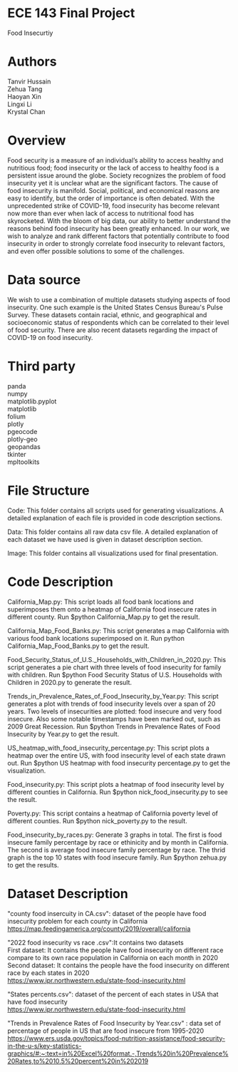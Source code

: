 # ECE 143 Final Project
Food Insecurtiy<br>

# Authors
Tanvir Hussain<br>
Zehua Tang<br>
Haoyan Xin<br>
Lingxi Li<br>
Krystal Chan<br>


# Overview
Food security is a measure of an individual’s ability to access healthy and nutritious food; food insecurity or the lack of access to healthy food is a persistent issue around the globe. Society recognizes the problem of food insecurity yet it is unclear what are the significant factors. The cause of food insecurity is manifold. Social, political, and economical reasons are easy to identify, but the order of importance is often debated. With the unprecedented strike of COVID-19, food insecurity has become relevant now more than ever when lack of access to nutritional food has skyrocketed. With the bloom of big data, our ability to better understand the reasons behind food insecurity has been greatly enhanced. In our work, we wish to analyze and rank different factors that potentially contribute to food insecurity in order to strongly correlate food insecurity to relevant factors, and even offer possible solutions to some of the challenges. 

# Data source
We wish to use a combination of multiple datasets studying aspects of food insecurity. One such example is the United States Census Bureau's Pulse Survey. These datasets contain racial, ethnic, and geographical and socioeconomic status of respondents which can be correlated to their level of food security. There are also recent datasets regarding the impact of COVID-19 on food insecurity.

# Third party
panda<br>
numpy<br>
matplotlib.pyplot<br>
matplotlib<br>
folium<br>
plotly<br>
pgeocode<br>
plotly-geo<br>
geopandas<br>
tkinter<br>
mpltoolkits<br>


# File Structure
Code: This folder contains all scripts used for generating visualizations. A detailed explanation of each file is provided in code description sections.

Data: This folder contains all raw data csv file. A detailed explanation of each dataset we have used is given in dataset description section. 

Image: This folder contains all visualizations used for final presentation. 

# Code Description
California_Map.py: This script loads all food bank locations and superimposes them onto a heatmap of California food insecure rates in different county. Run $python California_Map.py to get the result.

California_Map_Food_Banks.py: This script generates a map California with various food bank locations superimposed on it. Run python California_Map_Food_Banks.py to get the result.

Food_Security_Status_of_U.S._Households_with_Children_in_2020.py: This script generates a pie chart with three levels of food insecurity for family with children. Run $python Food Security Status of U.S. Households with Children in 2020.py to generate the result.

Trends_in_Prevalence_Rates_of_Food_Insecurity_by_Year.py: This script generates a plot with trends of food insecurity levels over a span of 20 years. Two levels of insecurities are plotted: food insecure and very food insecure. Also some notable timestamps have been marked out, such as 2009 Great Recession. Run $python Trends in Prevalence Rates of Food Insecurity by Year.py to get the result. 

US_heatmap_with_food_insecurity_percentage.py: This script plots a heatmap over the entire US, with food insecurity level of each state drawn out. Run $python US heatmap with food insecurity percentage.py to get the visualization.

Food_insecurity.py: This script plots a heatmap of food insecurity level by different counties in California. Run $python nick_food_insecurity.py to see the result.

Poverty.py: This script contains a heatmap of California poverty level of different counties. Run $python nick_poverty.py to the result. 

Food_insecurity_by_races.py: Generate 3 graphs in total. The first is food insecure family percentage by race or ethinicity and by month in California. The second is average food insecure family percentage by race. The thrid graph is the top 10 states with food insecure family. Run $python zehua.py to get the results.


# Dataset Description
"county food insercuity in CA.csv": dataset of the people have food insecurity problem for each county in California<br>
https://map.feedingamerica.org/county/2019/overall/california<br>

"2022 food insecurity vs race .csv":It contains two datasets<br>
First dataset: It contains the people have food insecurity on different race  compare to its own race population in California on each month in 2020<br>
Second dataset: It contains the people have the food insecurity on different race by each states in 2020<br>
https://www.ipr.northwestern.edu/state-food-insecurity.html<br>

"States percents.csv": dataset of the percent of each states in USA that have food insecurity<br>
https://www.ipr.northwestern.edu/state-food-insecurity.html<br>

"Trends in Prevalence Rates of Food Insecurity by Year.csv" : data set of percentage of people in US that are food insecure from 1995-2020<br>
https://www.ers.usda.gov/topics/food-nutrition-assistance/food-security-in-the-u-s/key-statistics-graphics/#:~:text=in%20Excel%20format.-,Trends%20in%20Prevalence%20Rates,to%2010.5%20percent%20in%202019<br>

